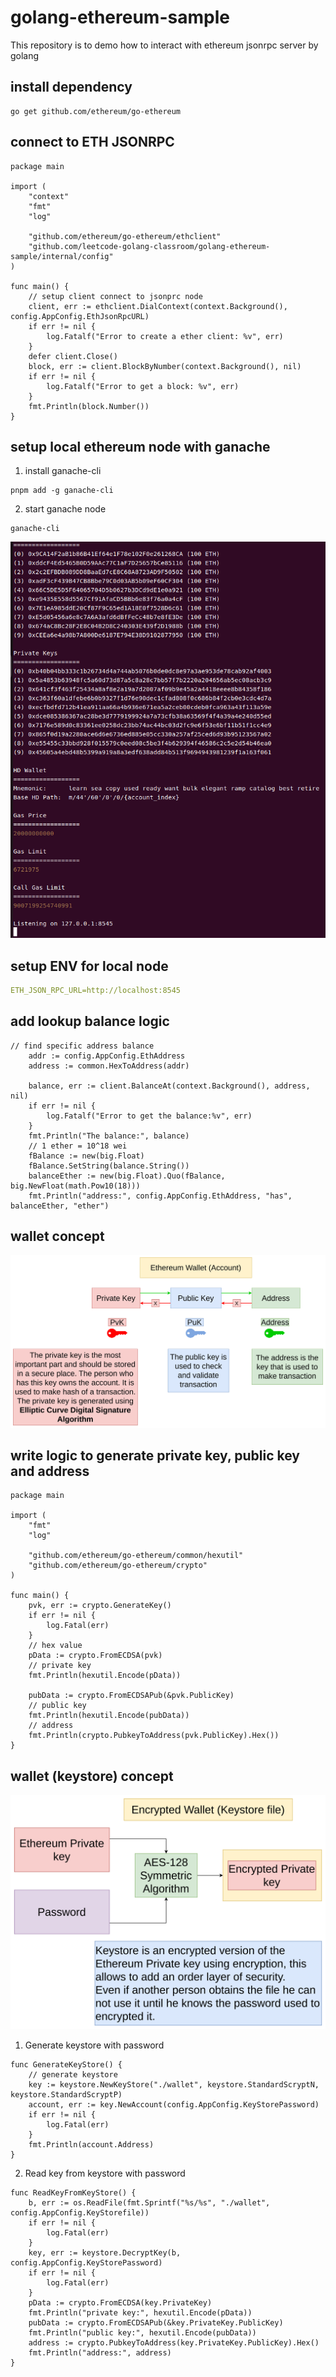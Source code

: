 # golang-ethereum-sample

This repository is to demo how to interact with ethereum jsonrpc server by golang

## install dependency

```shell
go get github.com/ethereum/go-ethereum
```

## connect to ETH JSONRPC

```golang
package main

import (
	"context"
	"fmt"
	"log"

	"github.com/ethereum/go-ethereum/ethclient"
	"github.com/leetcode-golang-classroom/golang-ethereum-sample/internal/config"
)

func main() {
	// setup client connect to jsonprc node
	client, err := ethclient.DialContext(context.Background(), config.AppConfig.EthJsonRpcURL)
	if err != nil {
		log.Fatalf("Error to create a ether client: %v", err)
	}
	defer client.Close()
	block, err := client.BlockByNumber(context.Background(), nil)
	if err != nil {
		log.Fatalf("Error to get a block: %v", err)
	}
	fmt.Println(block.Number())
}
```

## setup local ethereum node with ganache

1. install ganache-cli
  
```shell
pnpm add -g ganache-cli
```

2. start ganache node

```shell
ganache-cli
```

![ganache-node-info](ganache-node-info.png)

## setup ENV for local node

```yaml
ETH_JSON_RPC_URL=http://localhost:8545
```

## add lookup balance logic

```golang
// find specific address balance
	addr := config.AppConfig.EthAddress
	address := common.HexToAddress(addr)

	balance, err := client.BalanceAt(context.Background(), address, nil)
	if err != nil {
		log.Fatalf("Error to get the balance:%v", err)
	}
	fmt.Println("The balance:", balance)
	// 1 ether = 10^18 wei
	fBalance := new(big.Float)
	fBalance.SetString(balance.String())
	balanceEther := new(big.Float).Quo(fBalance, big.NewFloat(math.Pow10(18)))
	fmt.Println("address:", config.AppConfig.EthAddress, "has", balanceEther, "ether")
```

## wallet concept

![wallet-address](wallet-address.png)

## write logic to generate private key, public key and address

```golang
package main

import (
	"fmt"
	"log"

	"github.com/ethereum/go-ethereum/common/hexutil"
	"github.com/ethereum/go-ethereum/crypto"
)

func main() {
	pvk, err := crypto.GenerateKey()
	if err != nil {
		log.Fatal(err)
	}
	// hex value
	pData := crypto.FromECDSA(pvk)
	// private key
	fmt.Println(hexutil.Encode(pData))

	pubData := crypto.FromECDSAPub(&pvk.PublicKey)
	// public key
	fmt.Println(hexutil.Encode(pubData))
	// address
	fmt.Println(crypto.PubkeyToAddress(pvk.PublicKey).Hex())
}
```

## wallet (keystore) concept

![wallet-keystore-concept](wallet-keystore-concept.png)

1. Generate keystore with password
```golang
func GenerateKeyStore() {
	// generate keystore
	key := keystore.NewKeyStore("./wallet", keystore.StandardScryptN, keystore.StandardScryptP)
	account, err := key.NewAccount(config.AppConfig.KeyStorePassword)
	if err != nil {
		log.Fatal(err)
	}
	fmt.Println(account.Address)
}
```
2. Read key from keystore with password
```golang
func ReadKeyFromKeyStore() {
	b, err := os.ReadFile(fmt.Sprintf("%s/%s", "./wallet", config.AppConfig.KeyStorefile))
	if err != nil {
		log.Fatal(err)
	}
	key, err := keystore.DecryptKey(b, config.AppConfig.KeyStorePassword)
	if err != nil {
		log.Fatal(err)
	}
	pData := crypto.FromECDSA(key.PrivateKey)
	fmt.Println("private key:", hexutil.Encode(pData))
	pubData := crypto.FromECDSAPub(&key.PrivateKey.PublicKey)
	fmt.Println("public key:", hexutil.Encode(pubData))
	address := crypto.PubkeyToAddress(key.PrivateKey.PublicKey).Hex()
	fmt.Println("address:", address)
}
```